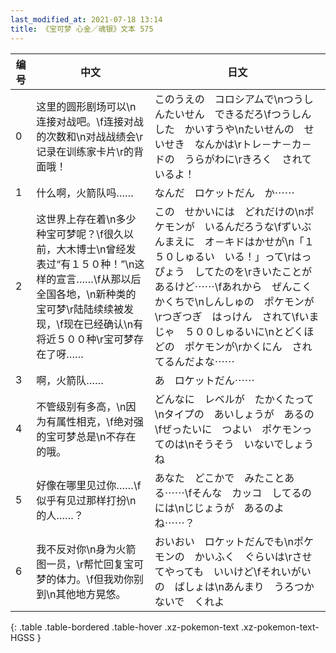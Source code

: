```yaml
---
last_modified_at: 2021-07-18 13:14
title: 《宝可梦 心金／魂银》文本 575
---
```

| 编号 | 中文 | 日文 |
| ---- | ---- | ---- |
| 0 | 这里的圆形剧场可以\n连接对战吧。\f连接对战的次数和\n对战战绩会\r记录在训练家卡片\r的背面哦！ | このうえの　コロシアムで\nつうしんたいせん　できるだろ\fつうしんした　かいすうや\nたいせんの　せいせき　なんかは\rトレ－ナ－カ－ドの　うらがわに\rきろく　されているよ！ |
| 1 | 什么啊，火箭队吗…… | なんだ　ロケットだん　か⋯⋯ |
| 2 | 这世界上存在着\n多少种宝可梦呢？\f很久以前，大木博士\n曾经发表过“有１５０种！”\n这样的宣言……\f从那以后全国各地，\n新种类的宝可梦\r陆陆续续被发现，\f现在已经确认\n有将近５００种\r宝可梦存在了呀…… | この　せかいには　どれだけの\nポケモンが　いるんだろうな\fずいぶんまえに　オ－キドはかせが\n「１５０しゅるい　いる！」って\rはっぴょう　してたのを\rきいたことが　あるけど⋯⋯\fあれから　ぜんこく　かくちで\nしんしゅの　ポケモンが\rつぎつぎ　はっけん　されて\fいまじゃ　５００しゅるいに\nとどくほどの　ポケモンが\rかくにん　されてるんだよな⋯⋯ |
| 3 | 啊，火箭队…… | あ　ロケットだん⋯⋯ |
| 4 | 不管级别有多高，\n因为有属性相克，\f绝对强的宝可梦总是\n不存在的哦。 | どんなに　レベルが　たかくたって\nタイプの　あいしょうが　あるの\fぜったいに　つよい　ポケモンってのは\nそうそう　いないでしょうね |
| 5 | 好像在哪里见过你……\f似乎有见过那样打扮\n的人……？ | あなた　どこかで　みたことある⋯⋯\fそんな　カッコ　してるのには\nじじょうが　あるのよね⋯⋯？ |
| 6 | 我不反对你\n身为火箭图一员，\r帮忙回复宝可梦的体力。\f但我劝你别到\n其他地方晃悠。 | おいおい　ロケットだんでも\nポケモンの　かいふく　ぐらいは\rさせてやっても　いいけど\fそれいがいの　ばしょは\nあんまり　うろつかないで　くれよ |
{: .table .table-bordered .table-hover .xz-pokemon-text .xz-pokemon-text-HGSS }